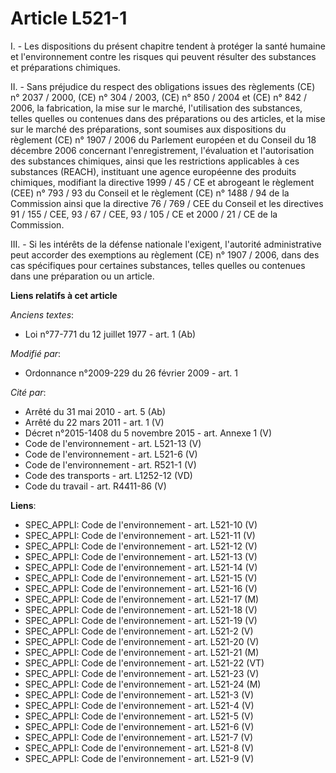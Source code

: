 # Article L521-1

I. - Les dispositions du présent chapitre tendent à protéger la santé humaine et l'environnement contre les risques qui
peuvent résulter des substances et préparations chimiques. 

II. - Sans préjudice du respect des obligations issues des règlements (CE) n° 2037 / 2000, (CE) n° 304 / 2003, (CE) n° 850 /
2004 et (CE) n° 842 / 2006, la fabrication, la mise sur le marché, l'utilisation des substances, telles quelles ou contenues
dans des préparations ou des articles, et la mise sur le marché des préparations, sont soumises aux dispositions du règlement
(CE) n° 1907 / 2006 du Parlement européen et du Conseil du 18 décembre 2006 concernant l'enregistrement, l'évaluation et
l'autorisation des substances chimiques, ainsi que les restrictions applicables à ces substances (REACH), instituant une
agence européenne des produits chimiques, modifiant la directive 1999 / 45 / CE et abrogeant le règlement (CEE) n° 793 / 93
du Conseil et le règlement (CE) n° 1488 / 94 de la Commission ainsi que la directive 76 / 769 / CEE du Conseil et les
directives 91 / 155 / CEE, 93 / 67 / CEE, 93 / 105 / CE et 2000 / 21 / CE de la Commission. 

III. - Si les intérêts de la défense nationale l'exigent, l'autorité administrative peut accorder des exemptions au règlement
(CE) n° 1907 / 2006, dans des cas spécifiques pour certaines substances, telles quelles ou contenues dans une préparation ou
un article.

**Liens relatifs à cet article**

_Anciens textes_:

  - Loi n°77-771 du 12 juillet 1977 - art. 1 (Ab)

_Modifié par_:

  - Ordonnance n°2009-229 du 26 février 2009 - art. 1

_Cité par_:

  - Arrêté du 31 mai 2010 - art. 5 (Ab)
  - Arrêté du 22 mars 2011 - art. 1 (V)
  - Décret n°2015-1408 du 5 novembre 2015 - art. Annexe 1 (V)
  - Code de l'environnement - art. L521-13 (V)
  - Code de l'environnement - art. L521-6 (V)
  - Code de l'environnement - art. R521-1 (V)
  - Code des transports - art. L1252-12 (VD)
  - Code du travail - art. R4411-86 (V)

**Liens**:

  - SPEC_APPLI: Code de l'environnement - art. L521-10 (V)
  - SPEC_APPLI: Code de l'environnement - art. L521-11 (V)
  - SPEC_APPLI: Code de l'environnement - art. L521-12 (V)
  - SPEC_APPLI: Code de l'environnement - art. L521-13 (V)
  - SPEC_APPLI: Code de l'environnement - art. L521-14 (V)
  - SPEC_APPLI: Code de l'environnement - art. L521-15 (V)
  - SPEC_APPLI: Code de l'environnement - art. L521-16 (V)
  - SPEC_APPLI: Code de l'environnement - art. L521-17 (M)
  - SPEC_APPLI: Code de l'environnement - art. L521-18 (V)
  - SPEC_APPLI: Code de l'environnement - art. L521-19 (V)
  - SPEC_APPLI: Code de l'environnement - art. L521-2 (V)
  - SPEC_APPLI: Code de l'environnement - art. L521-20 (V)
  - SPEC_APPLI: Code de l'environnement - art. L521-21 (M)
  - SPEC_APPLI: Code de l'environnement - art. L521-22 (VT)
  - SPEC_APPLI: Code de l'environnement - art. L521-23 (V)
  - SPEC_APPLI: Code de l'environnement - art. L521-24 (M)
  - SPEC_APPLI: Code de l'environnement - art. L521-3 (V)
  - SPEC_APPLI: Code de l'environnement - art. L521-4 (V)
  - SPEC_APPLI: Code de l'environnement - art. L521-5 (V)
  - SPEC_APPLI: Code de l'environnement - art. L521-6 (V)
  - SPEC_APPLI: Code de l'environnement - art. L521-7 (V)
  - SPEC_APPLI: Code de l'environnement - art. L521-8 (V)
  - SPEC_APPLI: Code de l'environnement - art. L521-9 (V)
